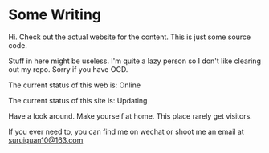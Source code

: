 # Some Writing
Hi. Check out the actual website for the content. This is just some source code.

Stuff in here might be useless. I'm quite a lazy person so I don't like clearing out my repo. Sorry if you have OCD.

The current status of this web is: Online

The current status of this site is: Updating

Have a look around. Make yourself at home. This place rarely get visitors.

If you ever need to, you can find me on wechat or shoot me an email at suruiquan10@163.com
